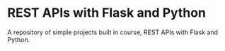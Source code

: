 # REST APIs with Flask and Python

A repository of simple projects built in course, REST APIs with Flask and Python.
